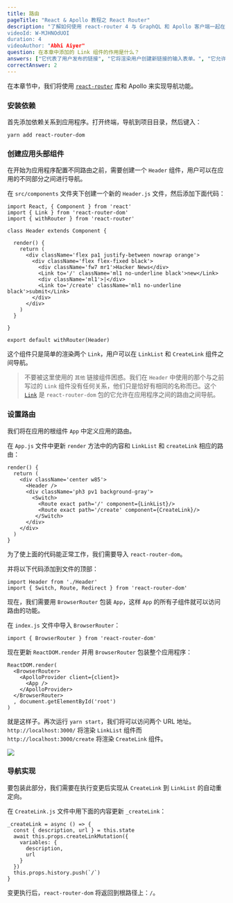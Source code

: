 ```yaml
---
title: 路由
pageTitle: "React & Apollo 教程之 React Router"
description: "了解如何使用 react-router 4 与 GraphQL 和 Apollo 客户端一起在 React 应用程序中实现导航。每个路由将代表一个 `Link`。
videoId: W-MJHNOdUOI
duration: 4
videoAuthor: "Abhi Aiyer"
question: 在本章中添加的 Link 组件的作用是什么？
answers: ["它代表了用户发布的链接", "它将渲染用户创建新链接的输入表单。", "它允许你导航到另外一个 URL 地址。", "它将根组件和它的字组件连接起来。"]
correctAnswer: 2
---
```


在本章节中，我们将使用 [`react-router`](https://github.com/ReactTraining/react-router) 库和 Apollo 来实现导航功能。

### 安装依赖

首先添加依赖关系到应用程序。打开终端，导航到项目目录，然后键入：

<Instruction>

```bash(path=".../hackernews-react-apollo")
yarn add react-router-dom
```

</Instruction>

### 创建应用头部组件

在开始为应用程序配置不同路由之前，需要创建一个 `Header` 组件，用户可以在应用的不同部分之间进行导航。

<Instruction>

在 `src/components` 文件夹下创建一个新的 `Header.js` 文件，然后添加下面代码：

```js(path=".../hackernews-react-apollo/src/components/Header.js")
import React, { Component } from 'react'
import { Link } from 'react-router-dom'
import { withRouter } from 'react-router'

class Header extends Component {

  render() {
    return (
      <div className='flex pa1 justify-between nowrap orange'>
        <div className='flex flex-fixed black'>
          <div className='fw7 mr1'>Hacker News</div>
          <Link to='/' className='ml1 no-underline black'>new</Link>
          <div className='ml1'>|</div>
          <Link to='/create' className='ml1 no-underline black'>submit</Link>
        </div>
      </div>
    )
  }

}

export default withRouter(Header)
```

</Instruction>

这个组件只是简单的渲染两个 `Link`，用户可以在 `LinkList` 和 `CreateLink` 组件之间导航。

> 不要被这里使用的 `其他` 链接组件困惑。我们在 `Header` 中使用的那个与之前写过的 `Link` 组件没有任何关系，他们只是恰好有相同的名称而已。这个 [`Link`](https://github.com/ReactTraining/react-router/blob/master/packages/react-router-dom/docs/api/Link.md) 是 `react-router-dom` 包的它允许在应用程序之间的路由之间导航。

### 设置路由

我们将在应用的根组件 `App` 中定义应用的路由。

<Instruction>

在 `App.js` 文件中更新 `render` 方法中的内容和 `LinkList` 和 `createLink` 相应的路由：

```js(path=".../hackernews-react-apollo/src/components/App.js")
render() {
  return (
    <div className='center w85'>
      <Header />
      <div className='ph3 pv1 background-gray'>
        <Switch>
          <Route exact path='/' component={LinkList}/>
          <Route exact path='/create' component={CreateLink}/>
         </Switch>
      </div>
    </div>
  )
}
```

</Instruction>

为了使上面的代码能正常工作，我们需要导入 `react-router-dom`。

<Instruction>

并将以下代码添加到文件的顶部：

```js(path=".../hackernews-react-apollo/src/components/App.js")
import Header from './Header'
import { Switch, Route, Redirect } from 'react-router-dom'
```

</Instruction>

现在，我们需要用 `BrowserRouter` 包装 `App`，这样 `App` 的所有子组件就可以访问路由的功能。

<Instruction>

在 `index.js` 文件中导入 `BrowserRouter`：

```js(path=".../hackernews-react-apollo/src/index.js")
import { BrowserRouter } from 'react-router-dom'
```

</Instruction>

<Instruction>

现在更新 `ReactDOM.render` 并用 `BrowserRouter` 包装整个应用程序：

```js(path=".../hackernews-react-apollo/src/index.js")
ReactDOM.render(
  <BrowserRouter>
    <ApolloProvider client={client}>
      <App />
    </ApolloProvider>
  </BrowserRouter>
  , document.getElementById('root')
)
```

</Instruction>

就是这样子。再次运行 `yarn start`，我们将可以访问两个 URL 地址。
`http://localhost:3000/` 将渲染 `LinkList` 组件而 `http://localhost:3000/create` 将渲染 `CreateLink` 组件。

![](http://imgur.com/I16JzwW.png)

### 导航实现

要包装此部分，我们需要在执行变更后实现从 `CreateLink` 到 `LinkList` 的自动重定向。

<Instruction>

在 `CreateLink.js` 文件中用下面的内容更新 `_createLink`：

```js(path=".../hackernews-react-apollo/src/components/CreateLink.js")
_createLink = async () => {
  const { description, url } = this.state
  await this.props.createLinkMutation({
    variables: {
      description,
      url
    }
  })
  this.props.history.push(`/`)
}
```

</Instruction>

变更执行后，`react-router-dom` 将返回到根路径上：`/`。